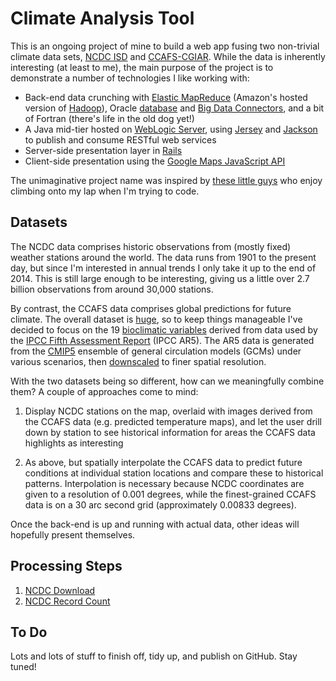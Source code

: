 # Climate Analysis Tool

This is an ongoing project of mine to build a web app fusing two non-trivial
climate data sets, [NCDC ISD](http://www.ncdc.noaa.gov/isd) and
[CCAFS-CGIAR](http://www.ccafs-climate.org/). While the data is inherently
interesting (at least to me), the main purpose of the project is to demonstrate
a number of technologies I like working with:

* Back-end data crunching with
[Elastic MapReduce](https://aws.amazon.com/elasticmapreduce/) (Amazon's hosted
version of [Hadoop](http://hadoop.apache.org/)),
Oracle [database](https://www.oracle.com/database/) and
[Big Data Connectors](http://www.oracle.com/technetwork/database/database-technologies/bdc/big-data-connectors/overview/),
and a bit of Fortran (there's life in the old dog yet!)
* A Java mid-tier hosted on
[WebLogic Server](http://www.oracle.com/technetwork/middleware/weblogic/overview/),
using [Jersey](https://jersey.java.net/) and
[Jackson](https://github.com/FasterXML/jackson) to publish and consume RESTful
web services
* Server-side presentation layer in [Rails](http://rubyonrails.org/)
* Client-side presentation using the
[Google Maps JavaScript API](https://developers.google.com/maps/documentation/javascript/)

The unimaginative project name was inspired by
[these little guys](http://www.hikari.org.nz/stuff/random/kitten_helpers.jpg)
who enjoy climbing onto my lap when I'm trying to code.

## Datasets

The NCDC data comprises historic observations from (mostly fixed) weather
stations around the world. The data runs from 1901 to the present day, but
since I'm interested in annual trends I only take it up to the end of 2014.
This is still large enough to be interesting, giving us a little over 2.7
billion observations from around 30,000 stations.

By contrast, the CCAFS data comprises global predictions for future climate.
The overall dataset is
[huge](http://www.ccafs-climate.org/downloads/docs/mapping_data_ccafs-climate.pdf),
so to keep things manageable I've decided to focus on the 19
[bioclimatic variables](http://www.ccafs-climate.org/downloads/docs/bioclimatic-variables.pdf)
derived from data used by the
[IPCC Fifth Assessment Report](https://www.ipcc.ch/report/ar5/) (IPCC AR5). The
AR5 data is generated from the [CMIP5](http://cmip-pcmdi.llnl.gov/cmip5/)
ensemble of general circulation models (GCMs) under various scenarios, then
[downscaled](http://www.ccafs-climate.org/statistical_downscaling_delta_cmip5/)
to finer spatial resolution.
 
With the two datasets being so different, how can we meaningfully combine them?
A couple of approaches come to mind:

1. Display NCDC stations on the map, overlaid with images derived from the
CCAFS data (e.g. predicted temperature maps), and let the user drill down by
station to see historical information for areas the CCAFS data highlights as
interesting

2. As above, but spatially interpolate the CCAFS data to predict future
conditions at individual station locations and compare these to historical
patterns. Interpolation is necessary because NCDC coordinates are given to a
resolution of 0.001 degrees, while the finest-grained CCAFS data is on a
30 arc second grid (approximately 0.00833 degrees).

Once the back-end is up and running with actual data, other ideas will
hopefully present themselves.

## Processing Steps

1. [NCDC Download](ncdc_download)
2. [NCDC Record Count](ncdc_count)

## To Do

Lots and lots of stuff to finish off, tidy up, and publish on GitHub. Stay
tuned!

